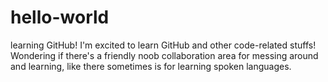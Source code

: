 # hello-world
learning GitHub!
I'm excited to learn GitHub and other code-related stuffs! Wondering if there's a friendly noob collaboration area for messing around and learning, like there sometimes is for learning spoken languages.
